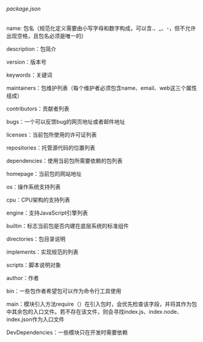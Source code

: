 ###### package.json

name: 包名（规范化定义需要由小写字母和数字构成，可以含.、_、-，但不允许出现空格，且包名必须是唯一的）

description：包简介

version：版本号

keywords：关键词

maintainers：包维护列表（每个维护者必须包含name、email、web这三个属性组成）

contributors：贡献者列表

bugs：一个可以反馈bug的网页地址或者邮件地址

licenses：当前包所使用的许可证列表

repositories：托管源代码的位置列表

dependencies：使用当前包所需要依赖的包列表

homepage：当前包的网站地址

os：操作系统支持列表

cpu：CPU架构的支持列表

engine：支持JavaScript引擎列表

builtin：标志当前包是否内建在底层系统的标准组件

directories：包目录说明

implements：实现规范的列表

scripts：脚本说明对象

author：作者

bin：一些包作者希望包可以作为命令行工具使用

main：模块引入方法require（）在引入包时，会优先检查该字段，并将其作为包中其余包的入口文件。若不存在该文件，则会寻找index.js、index.node、index.json作为入口文件

DevDependencies：一些模块只在开发时需要依赖